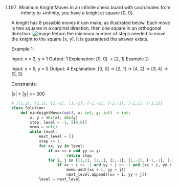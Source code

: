 1197. Minimum Knight Moves
In an infinite chess board with coordinates from -infinity to +infinity, you have a knight at square [0, 0].

A knight has 8 possible moves it can make, as illustrated below. Each move is two squares in a cardinal direction, then one square in an orthogonal direction.
![image](https://assets.leetcode.com/uploads/2018/10/12/knight.png)
Return the minimum number of steps needed to move the knight to the square [x, y].  It is guaranteed the answer exists.

Example 1:

Input: x = 2, y = 1
Output: 1
Explanation: [0, 0] → [2, 1]
Example 2:

Input: x = 5, y = 5
Output: 4
Explanation: [0, 0] → [2, 1] → [4, 2] → [3, 4] → [5, 5]
 

Constraints:

|x| + |y| <= 300

```python
# [[1,2], [2,1], [2,-1], [1,-2], [-1,-2], [-2,-1], [-2,1], [-1,2]]
class Solution:
    def minKnightMoves(self, x: int, y: int) -> int:
        x, y = abs(x), abs(y)
        step, level = -1, [[0,0]]
        memo = set()
        while level:
            next_level = []
            step += 1
            for xx, yy in level:
                if xx == x and yy == y:
                        return step                
                for i, j in [[1,2], [2,1], [2,-1], [1,-2], [-1,-2], [-2,-1], [-2,1], [-1,2]]:
                    if xx + i >= -1 and yy + j >= -1 and (xx + i, yy + j) not in memo:
                        memo.add((xx + i, yy + j))
                        next_level.append([xx + i, yy + j])
            level = next_level
```
